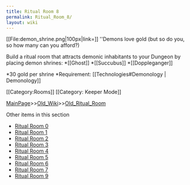 ```yaml
---
title: Ritual Room 8
permalink: Ritual_Room_8/
layout: wiki
---
```

[[File:demon_shrine.png|100px|link=]]
''Demons love gold (but so do you, so how many can you afford?)

Build a ritual room that attracts demonic inhabitants to your Dungeon by placing demon shrines:
*[[Ghost]]
*[[Succubus]]
*[[Doppleganger]]

*30 gold per shrine
*Requirement: [[Technologies#Demonology | Demonology]]

[[Category:Rooms]]
[[Category: Keeper Mode]]

[MainPage](/keeperrl_wiki/ "wikilink")>>[Old_Wiki](/keeperrl_wiki/Old_Wiki "wikilink")>>[Old_Ritual_Room](/keeperrl_wiki/Old_Ritual_Room "wikilink")

Other items in this section
-    [Ritual Room 0](/keeperrl_wiki/Ritual_Room_0 "wikilink")
-    [Ritual Room 1](/keeperrl_wiki/Ritual_Room_1 "wikilink")
-    [Ritual Room 2](/keeperrl_wiki/Ritual_Room_2 "wikilink")
-    [Ritual Room 3](/keeperrl_wiki/Ritual_Room_3 "wikilink")
-    [Ritual Room 4](/keeperrl_wiki/Ritual_Room_4 "wikilink")
-    [Ritual Room 5](/keeperrl_wiki/Ritual_Room_5 "wikilink")
-    [Ritual Room 6](/keeperrl_wiki/Ritual_Room_6 "wikilink")
-    [Ritual Room 7](/keeperrl_wiki/Ritual_Room_7 "wikilink")
-    [Ritual Room 9](/keeperrl_wiki/Ritual_Room_9 "wikilink")
